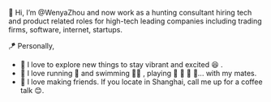 👋 Hi, I’m @WenyaZhou and now work as a hunting consultant hiring tech and product related roles for high-tech leading companies including trading firms, software, internet, startups. 

🪁 Personally, 
- 📖 I love to explore new things to stay vibrant and excited 😆 .
- 👟 I love running 🏃‍ and swimming 🏊‍♀️ , playing 🏸️ 🏀 🏓️ 🥏... with my mates. 
- 🍗 I love making friends. If you locate in Shanghai, call me up for a coffee talk 😊.

<!---
WenyaZhou/WenyaZhou is a ✨ special ✨ repository because its `README.md` (this file) appears on your GitHub profile.
You can click the Preview link to take a look at your changes.
--->
